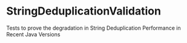 # StringDeduplicationValidation
 Tests to prove the degradation in String Deduplication Performance in Recent Java Versions
